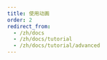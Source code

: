 ```yaml
---
title: 使用动画
order: 2
redirect_from:
  - /zh/docs
  - /zh/docs/tutorial
  - /zh/docs/tutorial/advanced
---
```

